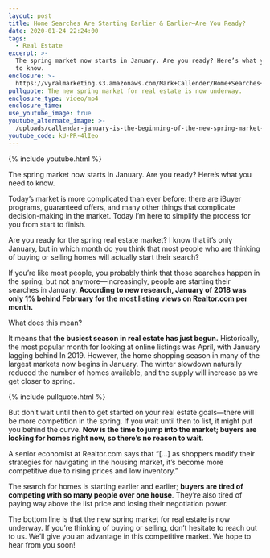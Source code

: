 ```yaml
---
layout: post
title: Home Searches Are Starting Earlier & Earlier—Are You Ready?
date: 2020-01-24 22:24:00
tags:
  - Real Estate
excerpt: >-
  The spring market now starts in January. Are you ready? Here’s what you need
  to know.
enclosure: >-
  https://vyralmarketing.s3.amazonaws.com/Mark+Callender/Home+Searches+Are+Starting+Earlier+%26+EarlierAre+You+Ready_.mp4
pullquote: The new spring market for real estate is now underway.
enclosure_type: video/mp4
enclosure_time:
use_youtube_image: true
youtube_alternate_image: >-
  /uploads/callendar-january-is-the-beginning-of-the-new-spring-market-youtube.jpg
youtube_code: kU-PR-4lIeo
---
```


{% include youtube.html %}

The spring market now starts in January. Are you ready? Here’s what you need to know.

Today’s market is more complicated than ever before: there are iBuyer programs, guaranteed offers, and many other things that complicate decision-making in the market. Today I’m here to simplify the process for you from start to finish.

Are you ready for the spring real estate market? I know that it’s only January, but in which month do you think that most people who are thinking of buying or selling homes will actually start their search?

If you’re like most people, you probably think that those searches happen in the spring, but not anymore—increasingly, people are starting their searches in January. **According to new research, January of 2018 was only 1% behind February for the most listing views on Realtor.com per month.**

What does this mean?

It means that **the busiest season in real estate has just begun.** Historically, the most popular month for looking at online listings was April, with January lagging behind In 2019. However, the home shopping season in many of the largest markets now begins in January. The winter slowdown naturally reduced the number of homes available, and the supply will increase as we get closer to spring.

{% include pullquote.html %}

But don’t wait until then to get started on your real estate goals—there will be more competition in the spring. If you wait until then to list, it might put you behind the curve. **Now is the time to jump into the market; buyers are looking for homes right now, so there’s no reason to wait.**

A senior economist at Realtor.com says that “\[…\] as shoppers modify their strategies for navigating in the housing market, it’s become more competitive due to rising prices and low inventory.”

The search for homes is starting earlier and earlier; **buyers are tired of competing with so many people over one house**. They’re also tired of paying way above the list price and losing their negotiation power.

The bottom line is that the new spring market for real estate is now underway. If you’re thinking of buying or selling, don’t hesitate to reach out to us. We’ll give you an advantage in this competitive market. We hope to hear from you soon\!